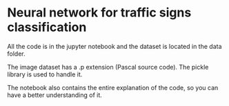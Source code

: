 # Neural network for traffic signs classification

All the code is in the jupyter notebook and the dataset is located in the data folder.

The image dataset has a .p extension (Pascal source code). The pickle library is used to handle it.

The notebook also contains the entire explanation of the code, so you can have a better understanding of it.

